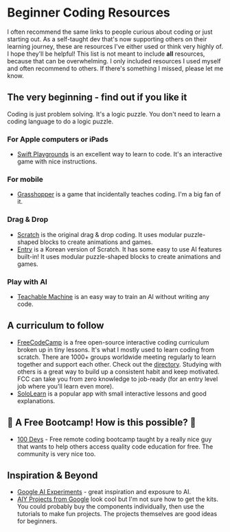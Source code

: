 # Beginner Coding Resources
I often recommend the same links to people curious about coding or just starting out. As a self-taught dev that's now supporting others on their learning journey, these are resources I've either used or think very highly of. I hope they'll be helpful! This list is not meant to include **all** resources, because that can be overwhelming. I only included resources I used myself and often recommend to others. If there's something I missed, please let me know.

## The very beginning - find out if you like it
Coding is just problem solving. It's a logic puzzle. You don't need to learn a coding language to do a logic puzzle.

### For Apple computers or iPads
* [Swift Playgrounds](https://www.apple.com/swift/playgrounds/) is an excellent way to learn to code. It's an interactive game with nice instructions.

### For mobile
* [Grasshopper](https://grasshopper.app) is a game that incidentally teaches coding. I'm a big fan of it.

### Drag & Drop
* [Scratch](https://scratch.mit.edu/) is the original drag & drop coding. It uses modular puzzle-shaped blocks to create animations and games.
* [Entry](https://playentry.org/) is a Korean version of Scratch. It has some easy to use AI features built-in! It uses modular puzzle-shaped blocks to create animations and games. 

### Play with AI
* [Teachable Machine](https://teachablemachine.withgoogle.com/) is an easy way to train an AI without writing any code.

## A curriculum to follow
* [FreeCodeCamp](https://www.freecodecamp.org/) is a free open-source interactive coding curriculum broken up in tiny lessons. It's what I mostly used to learn coding from scratch. There are 1000+ groups worldwide meeting regularly to learn together and support each other. Check out the [directory](https://study-group-directory.freecodecamp.org/). Studying with others is a great way to build up a consistent habit and keep motivated. FCC can take you from zero knowledge to job-ready (for an entry level job where you'll learn even more).
* [SoloLearn](https://www.sololearn.com) is a popular app with small interactive lessons and good explanations.

## 🤯 A Free Bootcamp! How is this possible? 🤯
* [100 Devs](https://leonnoel.com/100devs/) - Free remote coding bootcamp taught by a really nice guy that wants to help others access quality code education for free. The community is very nice too.

## Inspiration & Beyond
* [Google AI Experiments](https://experiments.withgoogle.com/collection/ai) - great inspiration and exposure to AI.
* [AIY Projects from Google](https://aiyprojects.withgoogle.com/vision/) look cool but I'm not sure how to get the kits. You could probably buy the components individually, then use the tutorials to make fun projects. The projects themselves are good ideas for beginners. 
